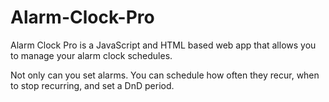 # Alarm-Clock-Pro

Alarm Clock Pro is a JavaScript and HTML based web app that allows you to manage your alarm clock schedules.

Not only can you set alarms. You can schedule how often they recur, when to stop recurring, and set a DnD period.
